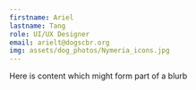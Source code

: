 ```yaml
---
firstname: Ariel 
lastname: Tang
role: UI/UX Designer
email: arielt@dogscbr.org
img: assets/dog_photos/Nymeria_icons.jpg
---
```

Here is content which might form part of a blurb